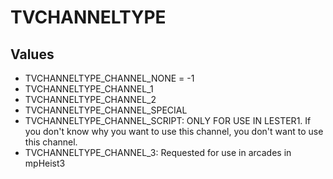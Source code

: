 # TVCHANNELTYPE

## Values
* TVCHANNELTYPE_CHANNEL_NONE = -1
* TVCHANNELTYPE_CHANNEL_1
* TVCHANNELTYPE_CHANNEL_2
* TVCHANNELTYPE_CHANNEL_SPECIAL
* TVCHANNELTYPE_CHANNEL_SCRIPT: ONLY FOR USE IN LESTER1. If you don't know why you want to use this channel, you don't want to use this channel.
* TVCHANNELTYPE_CHANNEL_3: Requested for use in arcades in mpHeist3